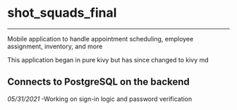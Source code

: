 # shot_squads_final
---
Mobile application to handle appointment scheduling, employee assignment, inventory, and more

This application began in pure kivy but has since changed to kivy md

Connects to PostgreSQL on the backend
---

*05/31/2021*
-Working on sign-in logic and password verification

